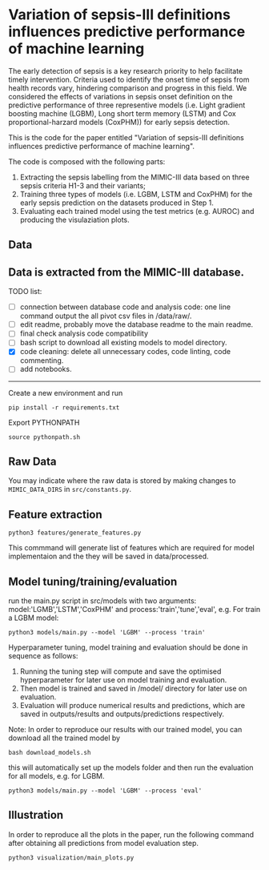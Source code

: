 Variation of sepsis-III definitions influences predictive performance of machine learning
==============================

The early detection of sepsis is a key research priority to help facilitate timely intervention.  Criteria used to identify the onset time of sepsis from health records vary, hindering comparison and progress in this field. We considered the effects of variations in sepsis onset definition on the predictive performance of three representive models (i.e. Light gradient boosting machine (LGBM), Long short term memory (LSTM) and Cox proportional-harzard models (CoxPHM)) for early sepsis detection.

This is the code for the paper entitled "Variation of sepsis-III definitions influences predictive performance of machine learning".

The code is composed with the following parts:
1. Extracting the sepsis labelling from the MIMIC-III data based on three sepsis criteria H1-3 and their variants;
2. Training three types of models (i.e. LGBM, LSTM and CoxPHM) for the early sepsis prediction on the datasets produced in Step 1.
3. Evaluating each trained model using the test metrics (e.g. AUROC) and producing the visulaziation plots.

Data
------------
Data is extracted from the MIMIC-III database.
------------

TODO list:
- [ ] connection between database code and analysis code: one line command output the all pivot csv files in /data/raw/.
- [ ] edit readme, probably move the database readme to the main readme.
- [ ] final check analysis code compatibility
- [ ] bash script to download all existing models to model directory.
- [x] code cleaning: delete all unnecessary codes, code linting, code commenting.
- [ ] add notebooks.

------------

Create a new environment and run
```
pip install -r requirements.txt
```
Export PYTHONPATH
```
source pythonpath.sh
```
Raw Data  
------------
You may indicate where the raw data is stored by making changes to `MIMIC_DATA_DIRS` in `src/constants.py`.


Feature extraction
------------

```
python3 features/generate_features.py
```
This commmand will generate list of features which are required for model implementaion and the they will be saved in data/processed.   

Model tuning/training/evaluation 
------------
run the main.py script in src/models with two arguments: model:'LGMB','LSTM','CoxPHM' and process:'train','tune','eval', e.g. For train a LGBM model:
```
python3 models/main.py --model 'LGBM' --process 'train'
```
Hyperparameter tuning, model training and evaluation should be done in sequence as follows:
1. Running the tuning step will compute and save the optimised hyperparameter for later use on model training and evaluation.
2. Then model is trained and saved in /model/ directory for later use on evaluation.
3. Evaluation will produce numerical results and predictions, which are saved in outputs/results and outputs/predictions respectively. 


Note:
In order to reproduce our results with our trained model, you can download all the trained model by
```
bash download_models.sh
```
this will automatically set up the models folder and then run the evaluation for all models, e.g. for LGBM.
```
python3 models/main.py --model 'LGBM' --process 'eval'
```

Illustration 
------------
In order to reproduce all the plots in the paper, run the following command after obtaining all predictions from model evaluation step.   
```
python3 visualization/main_plots.py
```
